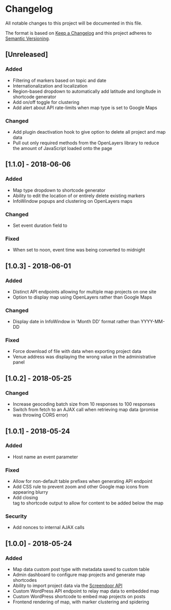 # Changelog
All notable changes to this project will be documented in this file.

The format is based on [Keep a Changelog](http://keepachangelog.com/en/1.0.0/)
and this project adheres to [Semantic Versioning](http://semver.org/spec/v2.0.0.html).

## [Unreleased]
### Added
- Filtering of markers based on topic and date
- Internationalization and localization
- Region-based dropdown to automatically add latitude and longitude in shortcode generator
- Add on/off toggle for clustering
- Add alert about API rate-limits when map type is set to Google Maps

### Changed
- Add plugin deactivation hook to give option to delete all project and map data
- Pull out only required methods from the OpenLayers library to reduce the amount of JavaScript loaded onto the page

## [1.1.0] - 2018-06-06
### Added
- Map type dropdown to shortcode generator
- Ability to edit the location of or entirely delete existing markers
- InfoWindow popups and clustering on OpenLayers maps

### Changed
- Set event duration field to

### Fixed
- When set to noon, event time was being converted to midnight

## [1.0.3] - 2018-06-01
### Added
- Distinct API endpoints allowing for multiple map projects on one site
- Option to display map using OpenLayers rather than Google Maps

### Changed
- Display date in InfoWindow in 'Month DD' format rather than YYYY-MM-DD

### Fixed
- Force download of file with data when exporting project data
- Venue address was displaying the wrong value in the administrative panel

## [1.0.2] - 2018-05-25
### Changed
- Increase geocoding batch size from 10 responses to 100 responses
- Switch from fetch to an AJAX call when retrieving map data (promise was throwing CORS error)

## [1.0.1] - 2018-05-24
### Added
- Host name an event parameter

### Fixed
- Allow for non-default table prefixes when generating API endpoint
- Add CSS rule to prevent zoom and other Google map icons from appearing blurry
- Add closing <div> tag to shortcode output to allow for content to be added below the map

### Security
- Add nonces to internal AJAX calls

## [1.0.0] - 2018-05-24
### Added
- Map data custom post type with metadata saved to custom table
- Admin dashboard to configure map projects and generate map shortcodes
- Ability to import project data via the [Screendoor API](http://dobtco.github.io/screendoor-api-docs/)
- Custom WordPress API endpoint to relay map data to embedded map
- Custom WordPress shortcode to embed map projects on posts
- Frontend rendering of map, with marker clustering and spidering
